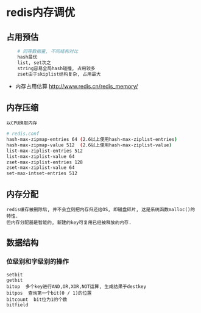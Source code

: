 # redis内存调优  

## 占用预估

```bash
    # 同等数据量, 不同结构对比
    hash最优
    list, set次之
    string容易全局hash碰撞, 占用较多
    zset由于skiplist结构复杂, 占用最大
```

- 内存占用估算 <http://www.redis.cn/redis_memory/>

## 内存压缩

    以CPU换取内存

```bash
# redis.conf
hash-max-zipmap-entries 64 (2.6以上使用hash-max-ziplist-entries)
hash-max-zipmap-value 512  (2.6以上使用hash-max-ziplist-value)
list-max-ziplist-entries 512
list-max-ziplist-value 64
zset-max-ziplist-entries 128
zset-max-ziplist-value 64
set-max-intset-entries 512
```

## 内存分配

    redis缓存被删除后, 并不会立刻把内存归还给OS, 即磁盘碎片, 这是系统函数malloc()的特性.
    但内存分配器是智能的, 新建的key可复用已经被释放的内存.

## 数据结构

### 位级别和字级别的操作

    setbit  
    getbit  
    bitop  多个key进行AND,OR,XOR,NOT运算, 生成结果于destkey
    bitpos  查询第一个bit(0 / 1)的位置
    bitcount  bit位为1的个数
    bitfield  

